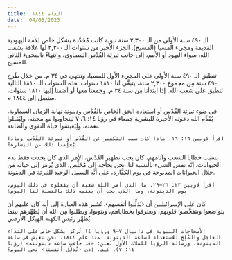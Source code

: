 ```yaml
---
title:  العام ١٨٤٤
date:  04/05/2023
---
```


الـ ٤٩٠ سنة الأولى من الـ ٢,٣٠٠ سنة نبوية كانت مُحَدَّدة بشكل خاص للأمة اليهودية القديمة ومجيء المسيا (المسيح). الجزء الأخير من سنوات الـ ٢,٣٠٠ لها علاقة بشعب الله، سواء اليهود أو الأمم، إلى جانب تبرئة القُدْس السماوي، وانتهاءً بالمجيء الثاني للمسيح.

تنطبق الـ ٤٩٠ سنة الأولى على المجيء الأول للمسيا، وتنتهي في ٣٤ م. من خلال طَرح ٤٩٠ سنة مِن مجموع ٢,٣٠٠ سنة، يتبقَّى لنا ١٨١٠ سنوات. هذه السنوات الـ ١٨١٠ التالية تَنطَبق على شعب الله. إذا ابتدأنا مِن سنة ٣٤ م. وجمعنا معها أو أضفنا إليها ١٨١٠ سنوات، سنصل إلى ١٨٤٤ م.

في ضوء تبرئة القُدْس أو استعادة الحق الخاص بالقُدْس ودينونة نهاية الزمان السماوية، يُقَدِّم الله دعوته الأخيرة للبشرية جمعاء في رؤيا ١٤: ٦، ٧ ليتجاوبوا مع محبته، ولِيَقبلوا نعمته، ولِيَعيشوا حياة التقوى والطاعة.

`اقرأ لاويين ١٦: ١٦. ماذا كان سبب التكفير عن القُدْس أو تبرئة القُدْس، وماذا يُعلِّمنا ذلك عن البشارة؟`

بسبب خطايا الشعب وآثامهم، كان يجب تطهير القُدْس، الأمر الذي كان يحدث فقط بدم الحيوانات. إنَّه نفس الشيء بالنسبة لنا. نحن بحاجة إلى مُخَلِّص، الذي يُرمَز إلى حياته من خلال الحيوانات المذبوحة في يوم الكفَّارة، على أنَّه السبيل الوحيد للتبرئة في الدينونة.

`اقرأ لاويين ٢٣: ٢٦–٢٩. ما الذي أمر الله شعبه أن يفعلوه في ذلك اليوم، يوم الدينونة، وما الذي يجب أن يعنيه ذلك بالنسبة لنا اليوم؟`

كان على الإسرائيليين أن ‹يُذلِّلوا أنفسهم›. تُشير هذه العبارة إلى أنه كان عليهم أن يتواضعوا ويتفحَّصوا قلوبهم، ويعترفوا بخطاياهم، ويتوبوا، ويطلبوا مِن الله أن يُطهِّرهم بينما يُطهِّر رئيس الكهنة الهيكل الأرضي.

`الأصحاحات النبوية في دانيال ٧–٩ ورؤيا ١٤ تُركز بشكل خاص على النداء العاجل والمُلِح للاستعداد لساعة الدينونة. منذ عام ١٨٤٤، نحن نعيش في ساعة الدينونة، ورسالة الرؤيا للملاك الأول تُعلن: «قد جاءت ساعة دينونته» (رؤيا ١٤: ٧). كيف، إذن ‹نُذلِّل أنفسنا› نحن اليوم؟`